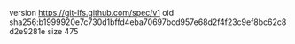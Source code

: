 version https://git-lfs.github.com/spec/v1
oid sha256:b1999920e7c730d1bffd4eba70697bcd957e68d2f4f23c9ef8bc62c8d2e9281e
size 475

